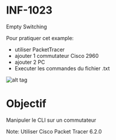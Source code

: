 # INF-1023

Empty Switching

Pour pratiquer cet example:
- utiliser PacketTracer
- ajouter 1 commutateur Cisco 2960
- ajouter 2 PC
- Executer les commandes du fichier .txt

![alt tag](https://github.com/setrar/INF-1023/blob/master/EmptySwitching/EmptySwitching.png)

# Objectif
Manipuler le CLI sur un commutateur

Note: Utiliser Cisco Packet Tracer 6.2.0

